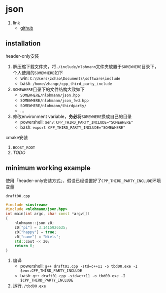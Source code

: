 # json

1. link
   * [github](https://github.com/nlohmann/json)

## installation

header-only安装

1. 解压缩下载文件夹，将`./include/nlohmann`文件夹放置于`SOMEWHERE`目录下，个人使用的`SOMEWHERE`如下
   * win: `C:\Users\zchao\Documents\software\include`
   * bash: `/home/zhangc/cpp_third_party_include`
2. `SOMEWHERE`目录下的文件结构大致如下
   * `SOMEWHERE/nlohmann/json.hpp`
   * `SOMEWHERE/nlohmann/json_fwd.hpp`
   * `SOMEWHERE/nlohmann/thirdparty/`
   * ...
3. 修改environment variable，**务必**将`SOMEWHERE`换成自己的目录
   * powershell: `$env:CPP_THIRD_PARTY_INCLUDE="SOMEWHERE"`
   * bash: `export CPP_THIRD_PARTY_INCLUDE="SOMEWHERE"`

cmake安装

1. `BOOST_ROOT`
2. *TODO*

## minimum working example

使用「header-only安装方式」，假设已经设置好了`CPP_THIRD_PARTY_INCLUDE`环境变量

`draft00.cpp`

```cpp
#include <iostream>
#include <nlohmann/json.hpp>
int main(int argc, char const *argv[])
{
    nlohmann::json z0;
    z0["pi"] = 3.1415926535;
    z0["happy"] = true;
    z0["name"] = "Niels";
    std::cout << z0;
    return 0;
}
```

1. 编译
   * powershell: `g++ draft01.cpp -std=c++11 -o tbd00.exe -I $env:CPP_THIRD_PARTY_INCLUDE`
   * bash: `g++ draft01.cpp -std=c++11 -o tbd00.exe -I $CPP_THIRD_PARTY_INCLUDE`
2. 运行`./tbd00.exe`
